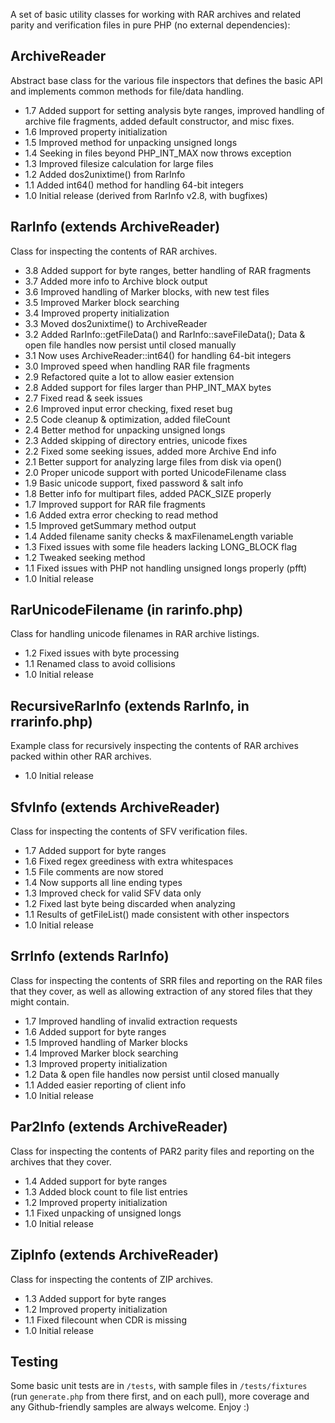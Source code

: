A set of basic utility classes for working with RAR archives and related parity
and verification files in pure PHP (no external dependencies):

ArchiveReader
-------------------------------
Abstract base class for the various file inspectors that defines the basic API
and implements common methods for file/data handling.

- 1.7 Added support for setting analysis byte ranges, improved handling of
      archive file fragments, added default constructor, and misc fixes.
- 1.6 Improved property initialization
- 1.5 Improved method for unpacking unsigned longs
- 1.4 Seeking in files beyond PHP_INT_MAX now throws exception
- 1.3 Improved filesize calculation for large files
- 1.2 Added dos2unixtime() from RarInfo
- 1.1 Added int64() method for handling 64-bit integers
- 1.0 Initial release (derived from RarInfo v2.8, with bugfixes)

RarInfo (extends ArchiveReader)
-------------------------------
Class for inspecting the contents of RAR archives.

- 3.8 Added support for byte ranges, better handling of RAR fragments
- 3.7 Added more info to Archive block output
- 3.6 Improved handling of Marker blocks, with new test files
- 3.5 Improved Marker block searching
- 3.4 Improved property initialization
- 3.3 Moved dos2unixtime() to ArchiveReader
- 3.2 Added RarInfo::getFileData() and RarInfo::saveFileData();
      Data & open file handles now persist until closed manually
- 3.1 Now uses ArchiveReader::int64() for handling 64-bit integers
- 3.0 Improved speed when handling RAR file fragments
- 2.9 Refactored quite a lot to allow easier extension
- 2.8 Added support for files larger than PHP_INT_MAX bytes
- 2.7 Fixed read & seek issues
- 2.6 Improved input error checking, fixed reset bug
- 2.5 Code cleanup & optimization, added fileCount
- 2.4 Better method for unpacking unsigned longs
- 2.3 Added skipping of directory entries, unicode fixes
- 2.2 Fixed some seeking issues, added more Archive End info
- 2.1 Better support for analyzing large files from disk via open()
- 2.0 Proper unicode support with ported UnicodeFilename class
- 1.9 Basic unicode support, fixed password & salt info
- 1.8 Better info for multipart files, added PACK_SIZE properly
- 1.7 Improved support for RAR file fragments
- 1.6 Added extra error checking to read method
- 1.5 Improved getSummary method output
- 1.4 Added filename sanity checks & maxFilenameLength variable
- 1.3 Fixed issues with some file headers lacking LONG_BLOCK flag
- 1.2 Tweaked seeking method
- 1.1 Fixed issues with PHP not handling unsigned longs properly (pfft)
- 1.0 Initial release

RarUnicodeFilename (in rarinfo.php)
-----------------------------------
Class for handling unicode filenames in RAR archive listings.

- 1.2 Fixed issues with byte processing
- 1.1 Renamed class to avoid collisions
- 1.0 Initial release

RecursiveRarInfo (extends RarInfo, in rrarinfo.php)
-------------------------------
Example class for recursively inspecting the contents of RAR archives packed
within other RAR archives.

- 1.0 Initial release

SfvInfo (extends ArchiveReader)
-------------------------------
Class for inspecting the contents of SFV verification files.

- 1.7 Added support for byte ranges
- 1.6 Fixed regex greediness with extra whitespaces
- 1.5 File comments are now stored
- 1.4 Now supports all line ending types
- 1.3 Improved check for valid SFV data only
- 1.2 Fixed last byte being discarded when analyzing
- 1.1 Results of getFileList() made consistent with other inspectors
- 1.0 Initial release

SrrInfo (extends RarInfo)
-------------------------------
Class for inspecting the contents of SRR files and reporting on the RAR files
that they cover, as well as allowing extraction of any stored files that they
might contain.

- 1.7 Improved handling of invalid extraction requests
- 1.6 Added support for byte ranges
- 1.5 Improved handling of Marker blocks
- 1.4 Improved Marker block searching
- 1.3 Improved property initialization
- 1.2 Data & open file handles now persist until closed manually
- 1.1 Added easier reporting of client info
- 1.0 Initial release

Par2Info (extends ArchiveReader)
--------------------------------
Class for inspecting the contents of PAR2 parity files and reporting on the
archives that they cover.

- 1.4 Added support for byte ranges
- 1.3 Added block count to file list entries
- 1.2 Improved property initialization
- 1.1 Fixed unpacking of unsigned longs
- 1.0 Initial release

ZipInfo (extends ArchiveReader)
--------------------------------
Class for inspecting the contents of ZIP archives.

- 1.3 Added support for byte ranges
- 1.2 Improved property initialization
- 1.1 Fixed filecount when CDR is missing
- 1.0 Initial release


Testing
-------------------------------
Some basic unit tests are in `/tests`, with sample files in `/tests/fixtures`
(run `generate.php` from there first, and on each pull), more coverage and any
Github-friendly samples are always welcome. Enjoy :)
